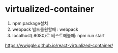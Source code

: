 # virtualized-container

1. npm package설치
2. webpack 빌드를원할때 : webpack
3. localhost(:8080)로 테스트해볼때: npm run start


https://wwiggle.github.io/react-virtualized-container/
